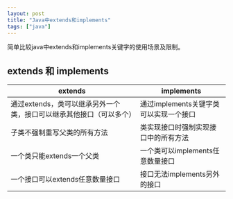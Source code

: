 ```yaml
---
layout: post
title: "Java中extends和implements"
tags: ["java"]
---
```

简单比较java中extends和implements关键字的使用场景及限制。

## extends 和 implements

| extends                                                      | implements                             |
| ------------------------------------------------------------ | -------------------------------------- |
| 通过extends，类可以继承另外一个类，接口可以继承其他接口（可以多个） | 通过implements关键字类可以实现一个接口 |
| 子类不强制重写父类的所有方法                                 | 类实现接口时强制实现接口中的所有方法   |
| 一个类只能extends一个父类                                    | 一个类可以implements任意数量接口       |
| 一个接口可以extends任意数量接口                              | 接口无法implements另外的接口           |

